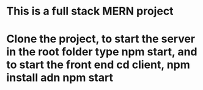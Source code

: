 # This is a full stack MERN project
# Clone the project, to start the server in the root folder type npm start, and to start the front end cd   client, npm install adn npm start